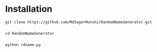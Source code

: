# Installation 
``
git clone https://github.com/MdSagorMunshi/RandomNameGenerator.git
``
###
``
cd RandomNameGenerator
``
###
``
python rdname.py
``
